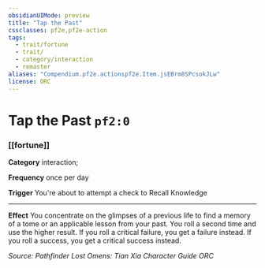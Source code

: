 ```yaml
---
obsidianUIMode: preview
title: "Tap the Past"
cssclasses: pf2e,pf2e-action
tags:
  - trait/fortune
  - trait/
  - category/interaction
  - remaster
aliases: "Compendium.pf2e.actionspf2e.Item.jsEBrm8SPcsokJLw"
license: ORC
---
```

# Tap the Past `pf2:0`

### [[fortune]]

**Category** interaction; 




**Frequency** once per day

**Trigger** You're about to attempt a check to Recall Knowledge

* * *

**Effect** You concentrate on the glimpses of a previous life to find a memory of a tome or an applicable lesson from your past. You roll a second time and use the higher result. If you roll a critical failure, you get a failure instead. If you roll a success, you get a critical success instead.

*Source: Pathfinder Lost Omens: Tian Xia Character Guide*
*ORC*